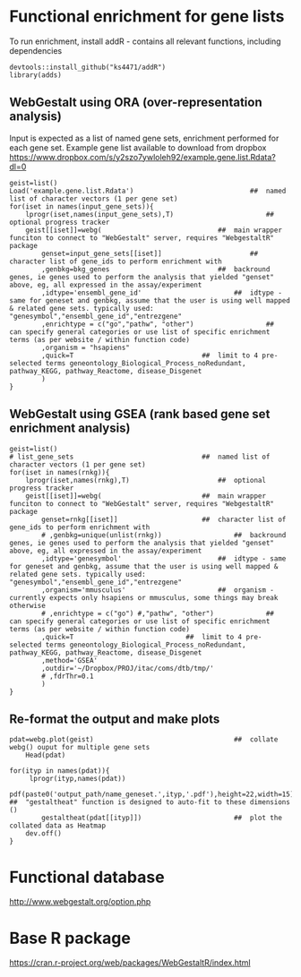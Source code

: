 
# Functional enrichment for gene lists

To run enrichment, install addR - contains all relevant functions, including dependencies



```
devtools::install_github("ks4471/addR")
library(adds)
```

##   WebGestalt using ORA (over-representation analysis)


Input is expected as a list of named gene sets, enrichment performed for each gene set. Example gene list available to download from dropbox https://www.dropbox.com/s/y2szo7ywloleh92/example.gene.list.Rdata?dl=0
```
geist=list()
Load('example.gene.list.Rdata')	  							##  named list of character vectors (1 per gene set)
for(iset in names(input_gene_sets)){
	lprogr(iset,names(input_gene_sets),T)						##  optional progress tracker
	geist[[iset]]=webg(								##  main wrapper funciton to connect to "WebGestalt" server, requires "WebgestaltR" package
		genset=input_gene_sets[[iset]]						##  character list of gene_ids to perform enrichment with
		,genbkg=bkg_genes					 		##  backround genes, ie genes used to perform the analysis that yielded "genset" above, eg, all expressed in the assay/experiment
		,idtype='ensembl_gene_id' 						##  idtype - same for geneset and genbkg, assume that the user is using well mapped & related gene sets. typically used: "genesymbol","ensembl_gene_id","entrezgene"
		,enrichtype = c("go","pathw", "other") 					##  can specify general categories or use list of specific enrichment terms (as per website / within function code)
		,organism = "hsapiens"
		,quick=T 								##  limit to 4 pre-selected terms geneontology_Biological_Process_noRedundant, pathway_KEGG, pathway_Reactome, disease_Disgenet
		)
}
```

##   WebGestalt using GSEA (rank based gene set enrichment analysis)
```
geist=list()
# list_gene_sets  								##  named list of character vectors (1 per gene set)
for(iset in names(rnkg)){
	lprogr(iset,names(rnkg),T)						##  optional progress tracker
	geist[[iset]]=webg(							##  main wrapper funciton to connect to "WebGestalt" server, requires "WebgestaltR" package
		genset=rnkg[[iset]]						##  character list of gene_ids to perform enrichment with
		# ,genbkg=unique(unlist(rnkg)) 					##  backround genes, ie genes used to perform the analysis that yielded "genset" above, eg, all expressed in the assay/experiment
		,idtype='genesymbol' 						##  idtype - same for geneset and genbkg, assume that the user is using well mapped & related gene sets. typically used: "genesymbol","ensembl_gene_id","entrezgene"
		,organism='mmusculus'						##  organism - currently expects only hsapiens or mmusculus, some things may break otherwise
		# ,enrichtype = c("go") #,"pathw", "other") 			##  can specify general categories or use list of specific enrichment terms (as per website / within function code)
		,quick=T 							##  limit to 4 pre-selected terms geneontology_Biological_Process_noRedundant, pathway_KEGG, pathway_Reactome, disease_Disgenet
		,method='GSEA'
		,outdir='~/Dropbox/PROJ/itac/coms/dtb/tmp/'
		# ,fdrThr=0.1
		)
}
```


##   Re-format the output and make plots

```
pdat=webg.plot(geist)									##  collate webg() ouput for multiple gene sets
	Head(pdat)

for(ityp in names(pdat)){
	 lprogr(ityp,names(pdat))
	pdf(paste0('output_path/name_geneset.',ityp,'.pdf'),height=22,width=15)		##  "gestaltheat" function is designed to auto-fit to these dimensions ()
		gestaltheat(pdat[[ityp]])						##  plot the collated data as Heatmap
	dev.off()
}

```


# Functional database
http://www.webgestalt.org/option.php

# Base R package
https://cran.r-project.org/web/packages/WebGestaltR/index.html

